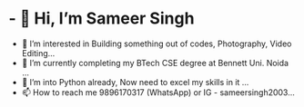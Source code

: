 # - 👋 Hi, I’m Sameer Singh
- 👀 I’m interested in Building something out of codes, Photography, Video Editing...
- 🌱 I’m currently completing my BTech CSE degree at Bennett Uni. Noida ...
- 💞️ I’m into Python already, Now need to excel my skills in it ...
- 📫 How to reach me 9896170317 (WhatsApp) or IG - sameersingh2003...


